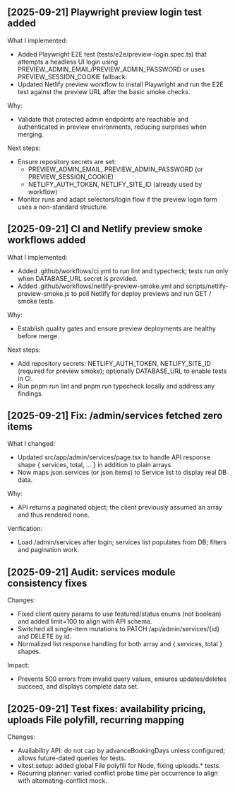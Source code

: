 ## [2025-09-21] Playwright preview login test added
What I implemented:
- Added Playwright E2E test (tests/e2e/preview-login.spec.ts) that attempts a headless UI login using PREVIEW_ADMIN_EMAIL/PREVIEW_ADMIN_PASSWORD or uses PREVIEW_SESSION_COOKIE fallback.
- Updated Netlify preview workflow to install Playwright and run the E2E test against the preview URL after the basic smoke checks.

Why:
- Validate that protected admin endpoints are reachable and authenticated in preview environments, reducing surprises when merging.

Next steps:
- Ensure repository secrets are set:
  - PREVIEW_ADMIN_EMAIL, PREVIEW_ADMIN_PASSWORD (or PREVIEW_SESSION_COOKIE)
  - NETLIFY_AUTH_TOKEN, NETLIFY_SITE_ID (already used by workflow)
- Monitor runs and adapt selectors/login flow if the preview login form uses a non-standard structure.


## [2025-09-21] CI and Netlify preview smoke workflows added
What I implemented:
- Added .github/workflows/ci.yml to run lint and typecheck; tests run only when DATABASE_URL secret is provided.
- Added .github/workflows/netlify-preview-smoke.yml and scripts/netlify-preview-smoke.js to poll Netlify for deploy previews and run GET / smoke tests.

Why:
- Establish quality gates and ensure preview deployments are healthy before merge.

Next steps:
- Add repository secrets: NETLIFY_AUTH_TOKEN, NETLIFY_SITE_ID (required for preview smoke); optionally DATABASE_URL to enable tests in CI.
- Run pnpm run lint and pnpm run typecheck locally and address any findings.

## [2025-09-21] Fix: /admin/services fetched zero items
What I changed:
- Updated src/app/admin/services/page.tsx to handle API response shape { services, total, ... } in addition to plain arrays.
- Now maps json.services (or json.items) to Service list to display real DB data.

Why:
- API returns a paginated object; the client previously assumed an array and thus rendered none.

Verification:
- Load /admin/services after login; services list populates from DB; filters and pagination work.

## [2025-09-21] Audit: services module consistency fixes
Changes:
- Fixed client query params to use featured/status enums (not boolean) and added limit=100 to align with API schema.
- Switched all single-item mutations to PATCH /api/admin/services/{id} and DELETE by id.
- Normalized list response handling for both array and { services, total } shapes.

Impact:
- Prevents 500 errors from invalid query values, ensures updates/deletes succeed, and displays complete data set.

## [2025-09-21] Test fixes: availability pricing, uploads File polyfill, recurring mapping
Changes:
- Availability API: do not cap by advanceBookingDays unless configured; allows future-dated queries for tests.
- vitest.setup: added global File polyfill for Node, fixing uploads.* tests.
- Recurring planner: varied conflict probe time per occurrence to align with alternating-conflict mock.

